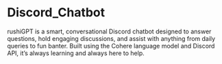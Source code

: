 # Discord_Chatbot
rushiGPT is a smart, conversational Discord chatbot designed to answer questions, hold engaging discussions, and assist with anything from daily queries to fun banter. Built using the Cohere language model and Discord API, it’s always learning and always here to help.
